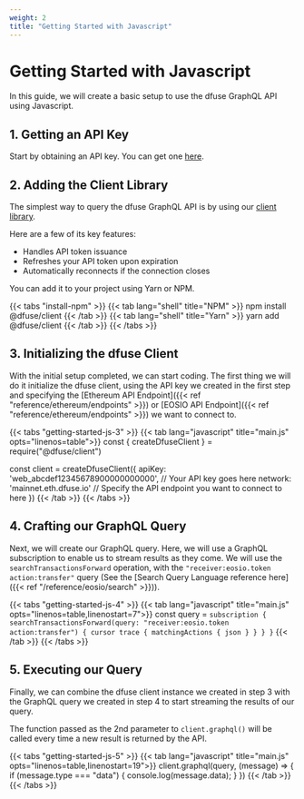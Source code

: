```yaml
---
weight: 2
title: "Getting Started with Javascript"
---
```


# Getting Started with Javascript

In this guide, we will create a basic setup to use the dfuse GraphQL API using Javascript.

## 1. Getting an API Key

Start by obtaining an API key. You can get one [here](https://app.dfuse.io).

## 2. Adding the Client Library

The simplest way to query the dfuse GraphQL API is by using our [client library](https://github.com/dfuse-io/client-js).

Here are a few of its key features:

* Handles API token issuance
* Refreshes your API token upon expiration
* Automatically reconnects if the connection closes

You can add it to your project using Yarn or NPM.

{{< tabs "install-npm" >}}
{{< tab lang="shell" title="NPM" >}}
npm install @dfuse/client
{{< /tab >}}
{{< tab lang="shell" title="Yarn" >}}
yarn add @dfuse/client
{{< /tab >}}
{{< /tabs >}}

## 3. Initializing the dfuse Client

With the initial setup completed, we can start coding. The first thing we will do it initialize the dfuse client, using the API key we created in the first step and specifying the [Ethereum API Endpoint]({{< ref "reference/ethereum/endpoints" >}}) or [EOSIO API Endpoint]({{< ref "reference/ethereum/endpoints" >}}) we want to connect to.

{{< tabs "getting-started-js-3" >}}
{{< tab lang="javascript" title="main.js" opts="linenos=table">}}
const { createDfuseClient } = require("@dfuse/client")

const client = createDfuseClient({
  apiKey: 'web_abcdef12345678900000000000', // Your API key goes here
  network: 'mainnet.eth.dfuse.io' // Specify the API endpoint you want to connect to here
})
{{< /tab >}}
{{< /tabs >}}

## 4. Crafting our GraphQL Query

Next, we will create our GraphQL query. Here, we will use a GraphQL subscription to enable us to stream results as they come. We will use the `searchTransactionsForward` operation, with the `"receiver:eosio.token action:transfer"` query (See the [Search Query Language reference here]({{< ref "/reference/eosio/search" >}})).

{{< tabs "getting-started-js-4" >}}
{{< tab lang="javascript" title="main.js" opts="linenos=table,linenostart=7">}}
const query = `
  subscription {
    searchTransactionsForward(query: "receiver:eosio.token action:transfer") {
      cursor
      trace {
        matchingActions {
          json
        }
      }
    }
  }
`
{{< /tab >}}
{{< /tabs >}}

## 5. Executing our Query

Finally, we can combine the dfuse client instance we created in step 3 with the GraphQL query we created in step 4 to start streaming the results of our query.

The function passed as the 2nd parameter to `client.graphql()` will be called every time a new result is returned by the API.

{{< tabs "getting-started-js-5" >}}
{{< tab lang="javascript" title="main.js" opts="linenos=table,linenostart=19">}}
client.graphql(query, (message) => {
  if (message.type === "data") {
    console.log(message.data);
  }
})
{{< /tab >}}
{{< /tabs >}}

<!-- Hiding these links for now, because they are all specific to EOSIO -->
<!-- ## Useful Links

- GitHub: [@dfuse/client](https://github.com/dfuse-io/client-js) -->
<!-- - Docs: [dfuse Search query language](#dfuse-query-language) -->
<!-- - On mainnet: [GraphiQL](https://mainnet.eos.dfuse.io/graphiql/) A graphic graphql editor and API documentation browser. -->
<!-- - GitHub: [Stream action rates example](https://github.com/dfuse-io/example-stream-action-rates) This example demonstrates how to use the dfuse GraphQL APIs in a React application to livestream the average rates from the top actions. A live demo is available [here](http://labs.dfuse.io/livesearch-example/) -->